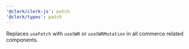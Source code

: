 ```yaml
---
'@clerk/clerk-js': patch
'@clerk/types': patch
---
```


Replaces `useFetch` with `useSWR` or `useSWRMutation` in all commerce related components.
